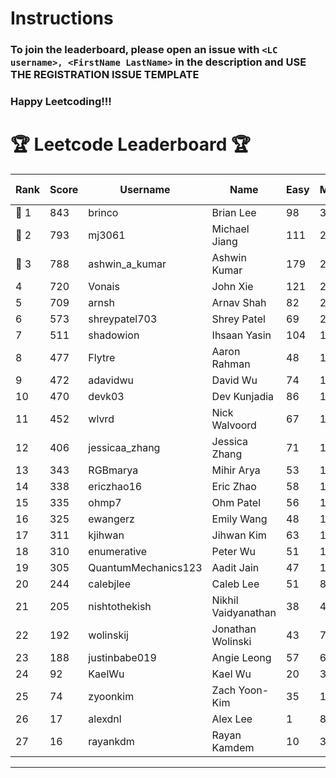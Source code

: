 # Instructions
### To join the leaderboard, please open an issue with `<LC username>, <FirstName LastName>` in the description and USE THE REGISTRATION ISSUE TEMPLATE
### Happy Leetcoding!!!


# 🏆 Leetcode Leaderboard 🏆

| Rank | Score | Username       | Name | Easy | Medium | Hard | Problems Solved |
|------|----------------|-----------------|-------------------|--------------|--------------|--------------|--------------|
| 🥇 1 | 843 | brinco | Brian Lee | 98 | 305 | 45 | 448 |
| 🥈 2 | 793 | mj3061 | Michael Jiang | 111 | 275 | 44 | 430 |
| 🥉 3 | 788 | ashwin_a_kumar | Ashwin Kumar | 179 | 273 | 21 | 473 |
| 4 | 720 | Vonais | John Xie | 121 | 247 | 35 | 403 |
| 5 | 709 | arnsh | Arnav Shah | 82 | 231 | 55 | 368 |
| 6 | 573 | shreypatel703 | Shrey Patel | 69 | 216 | 24 | 309 |
| 7 | 511 | shadowion | Ihsaan Yasin | 104 | 172 | 21 | 297 |
| 8 | 477 | Flytre | Aaron Rahman | 48 | 153 | 41 | 242 |
| 9 | 472 | adavidwu | David Wu | 74 | 157 | 28 | 259 |
| 10 | 470 | devk03 | Dev Kunjadia | 86 | 177 | 10 | 273 |
| 11 | 452 | wlvrd | Nick Walvoord | 67 | 170 | 15 | 252 |
| 12 | 406 | jessicaa_zhang | Jessica Zhang | 71 | 142 | 17 | 230 |
| 13 | 343 | RGBmarya | Mihir Arya | 53 | 112 | 22 | 187 |
| 14 | 338 | ericzhao16 | Eric Zhao | 58 | 125 | 10 | 193 |
| 15 | 335 | ohmp7 | Ohm Patel | 56 | 123 | 11 | 190 |
| 16 | 325 | ewangerz | Emily Wang | 48 | 110 | 19 | 177 |
| 17 | 311 | kjihwan | Jihwan Kim | 63 | 103 | 14 | 180 |
| 18 | 310 | enumerative | Peter Wu | 51 | 110 | 13 | 174 |
| 19 | 305 | QuantumMechanics123 | Aadit Jain | 47 | 111 | 12 | 170 |
| 20 | 244 | calebjlee | Caleb Lee | 51 | 83 | 9 | 143 |
| 21 | 205 | nishtothekish | Nikhil Vaidyanathan | 38 | 40 | 29 | 107 |
| 22 | 192 | wolinskij | Jonathan Wolinski | 43 | 70 | 3 | 116 |
| 23 | 188 | justinbabe019 | Angie Leong | 57 | 61 | 3 | 121 |
| 24 | 92 | KaelWu | Kael Wu | 20 | 36 | 0 | 56 |
| 25 | 74 | zyoonkim | Zach Yoon-Kim | 35 | 18 | 1 | 54 |
| 26 | 17 | alexdnl | Alex Lee | 1 | 8 | 0 | 9 |
| 27 | 16 | rayankdm | Rayan Kamdem | 10 | 3 | 0 | 13 |
---